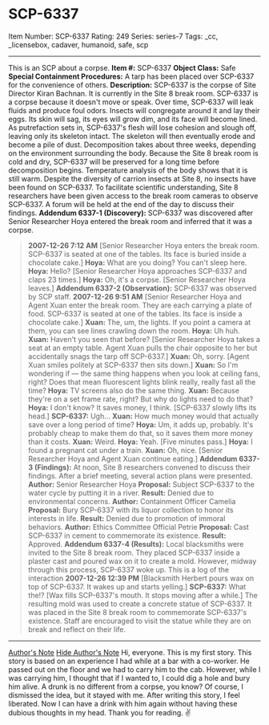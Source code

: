 # SCP-6337
Item Number: SCP-6337
Rating: 249
Series: series-7
Tags: _cc, _licensebox, cadaver, humanoid, safe, scp

---

This is an SCP about a corpse.
**Item #:** SCP-6337
**Object Class:** Safe
**Special Containment Procedures:** A tarp has been placed over SCP-6337 for the convenience of others.
**Description:** SCP-6337 is the corpse of Site Director Kiran Bachnan. It is currently in the Site 8 break room.
SCP-6337 is a corpse because it doesn't move or speak.
Over time, SCP-6337 will leak fluids and produce foul odors. Insects will congregate around it and lay their eggs. Its skin will sag, its eyes will grow dim, and its face will become lined. As putrefaction sets in, SCP-6337's flesh will lose cohesion and slough off, leaving only its skeleton intact. The skeleton will then eventually erode and become a pile of dust. Decomposition takes about three weeks, depending on the environment surrounding the body.
Because the Site 8 break room is cold and dry, SCP-6337 will be preserved for a long time before decomposition begins. Temperature analysis of the body shows that it is still warm. Despite the diversity of carrion insects at Site 8, no insects have been found on SCP-6337.
To facilitate scientific understanding, Site 8 researchers have been given access to the break room cameras to observe SCP-6337. A forum will be held at the end of the day to discuss their findings.
**Addendum 6337-1 (Discovery):** SCP-6337 was discovered after Senior Researcher Hoya entered the break room and inferred that it was a corpse.
> **2007-12-26 7:12 AM**
> [Senior Researcher Hoya enters the break room. SCP-6337 is seated at one of the tables. Its face is buried inside a chocolate cake.]
> **Hoya:** What are you doing? You can't sleep here.
> **Hoya:** Hello?
> [Senior Researcher Hoya approaches SCP-6337 and claps 23 times.]
> **Hoya:** Oh, it's a corpse.
> [Senior Researcher Hoya leaves.]
**Addendum 6337-2 (Observation):** SCP-6337 was observed by SCP staff.
> **2007-12-26 9:51 AM**
> [Senior Researcher Hoya and Agent Xuan enter the break room. They are each carrying a plate of food. SCP-6337 is seated at one of the tables. Its face is inside a chocolate cake.]
> **Xuan:** The, um, the lights. If you point a camera at them, you can see lines crawling down the room.
> **Hoya:** Uh huh.
> **Xuan:** Haven't you seen that before?
> [Senior Researcher Hoya takes a seat at an empty table. Agent Xuan pulls the chair opposite to her but accidentally snags the tarp off SCP-6337.]
> **Xuan:** Oh, sorry.
> [Agent Xuan smiles politely at SCP-6337 then sits down.]
> **Xuan:** So I'm wondering if — the same thing happens when you look at ceiling fans, right? Does that mean fluorescent lights blink really, really fast all the time?
> **Hoya:** TV screens also do the same thing.
> **Xuan:** Because they're on a set frame rate, right? But why do lights need to do that?
> **Hoya:** I don't know? It saves money, I think.
> [SCP-6337 slowly lifts its head.]
> **SCP-6337:** Ugh…
> **Xuan:** How much money would that actually save over a long period of time?
> **Hoya:** Um, it adds up, probably. It's probably cheap to make them do that, so it saves them more money than it costs.
> **Xuan:** Weird.
> **Hoya:** Yeah.
> [Five minutes pass.]
> **Hoya:** I found a pregnant cat under a train.
> **Xuan:** Oh, nice.
> [Senior Researcher Hoya and Agent Xuan continue eating.]
**Addendum 6337-3 (Findings):** At noon, Site 8 researchers convened to discuss their findings. After a brief meeting, several action plans were presented.
> **Author:** Senior Researcher Hoya
> **Proposal:** Subject SCP-6337 to the water cycle by putting it in a river.
> **Result:** Denied due to environmental concerns.
> **Author:** Containment Officer Camelia
> **Proposal:** Bury SCP-6337 with its liquor collection to honor its interests in life.
> **Result:** Denied due to promotion of immoral behaviors.
> **Author:** Ethics Committee Official Petrie
> **Proposal:** Cast SCP-6337 in cement to commemorate its existence.
> **Result:** Approved.
**Addendum 6337-4 (Results):** Local blacksmiths were invited to the Site 8 break room. They placed SCP-6337 inside a plaster cast and poured wax on it to create a mold. However, midway through this process, SCP-6337 woke up. This is a log of the interaction
> **2007-12-26 12:39 PM**
> [Blacksmith Herbert pours wax on top of SCP-6337. It wakes up and starts yelling.]
> **SCP-6337:** What the!?
> [Wax fills SCP-6337's mouth. It stops moving after a while.]
The resulting mold was used to create a concrete statue of SCP-6337. It was placed in the Site 8 break room to commemorate SCP-6337's existence.
Staff are encouraged to visit the statue while they are on break and reflect on their life.
* * *
[Author's Note](javascript:;)
[Hide Author's Note](javascript:;)
Hi, everyone. This is my first story.
This story is based on an experience I had while at a bar with a co-worker. He passed out on the floor and we had to carry him to the cab. However, while I was carrying him, I thought that if I wanted to, I could dig a hole and bury him alive. A drunk is no different from a corpse, you know? Of course, I dismissed the idea, but it stayed with me.
After writing this story, I feel liberated. Now I can have a drink with him again without having these dubious thoughts in my head.
Thank you for reading. ✌️